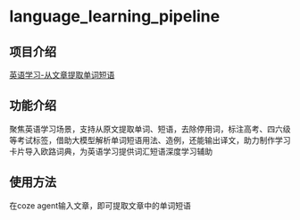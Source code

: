 # language_learning_pipeline

## 项目介绍
[英语学习-从文章提取单词短语](https://www.coze.cn/s/PkM3qofBTu4/)

## 功能介绍
聚焦英语学习场景，支持从原文提取单词、短语，去除停用词，标注高考、四六级等考试标签，借助大模型解析单词短语用法、造例，还能输出译文，助力制作学习卡片导入欧路词典，为英语学习提供词汇短语深度学习辅助

## 使用方法
在coze agent输入文章，即可提取文章中的单词短语